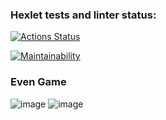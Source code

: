 ### Hexlet tests and linter status:
[![Actions Status](https://github.com/v-b-a/java-project-lvl1/workflows/hexlet-check/badge.svg)](https://github.com/v-b-a/java-project-lvl1/actions)

[![Maintainability](https://api.codeclimate.com/v1/badges/6674c5a2c38887297437/maintainability)](https://codeclimate.com/github/v-b-a/java-project-lvl1/maintainability)

### Even Game
![image](https://user-images.githubusercontent.com/65037467/184843656-53bf6d69-e4b2-4fa2-a45f-121b4b37dc04.png)
![image](https://user-images.githubusercontent.com/65037467/184843788-294348d5-62d8-4b17-b98a-84b2126bdb5d.png)
